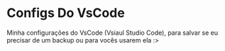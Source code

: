 # Configs Do VsCode
Minha configurações do VsCode (Vsiaul Studio Code), para salvar se eu precisar de um backup ou para vocês usarem ela :>

